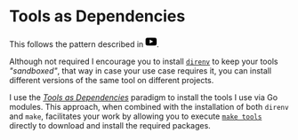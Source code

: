 # Tools as Dependencies

This follows the pattern described in [<img src="https://github.com/MarioCarrion/MarioCarrion/blob/main/youtube.svg" width="20" height="20" alt="YouTube video">](https://youtu.be/g_5n0W27XcY).

Although not required I encourage you to install [`direnv`](https://direnv.net/) to keep your tools _"sandboxed"_, that way in case your use case requires it, you can install different versions of the same tool on different projects.

I use the [_Tools as Dependencies_](https://mariocarrion.com/2021/10/15/learning-golang-versioning-tools-as-dependencies.html) paradigm to install the tools I use via Go modules. This approach, when combined with the installation of both `direnv` and `make`, facilitates your work by allowing you to execute [`make tools`](../../Makefile#L3) directly to download and install the required packages.
